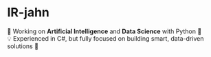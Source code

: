 # IR-jahn

🚀 Working on **Artificial Intelligence** and **Data Science** with Python 🐍  
💡 Experienced in C#, but fully focused on building smart, data-driven solutions 🤖
